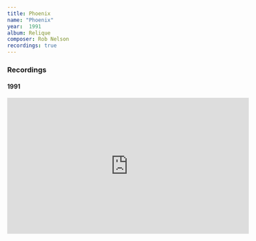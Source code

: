```yaml
---
title: Phoenix
name: "Phoenix"
year:  1991
album: Relique
composer: Rob Nelson
recordings: true
---
```


<h3>Recordings</h3>

<h4>1991</h4>

<iframe width="560" height="315" src="https://www.youtube.com/embed/AUPIn_VqSA4" frameborder="0" allow="accelerometer; autoplay; encrypted-media; gyroscope; picture-in-picture" allowfullscreen></iframe>
